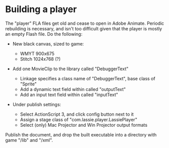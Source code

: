 # Building a player

The "player" FLA files get old and cease to open in Adobe Animate. Periodic rebuilding is necessary, and isn't too difficult given that the player is mostly an empty Flash file. Do the following:

- New black canvas, sized to game:
  - WMYT 900x675
  - Stitch 1024x768 (?)

- Add one MovieClip to the library called "DebuggerText"
  - Linkage specifies a class name of "DebuggerText", base class of "Sprite"
  - Add a dynamic text field within called "outputText"
  - Add an input text field within called "inputText"

- Under publish settings:
  - Select ActionScript 3, and click config button next to it
  - Assign a stage class of "com.lassie.player.LassiePlayer"
  - Select (only) Mac Projector and Win Projector output formats

Publish the document, and drop the built executable into a directory with game "/lib" and "/xml".